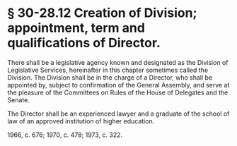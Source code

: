 # § 30-28.12 Creation of Division; appointment, term and qualifications of Director.

<p>There shall be a legislative agency known and designated as the Division of Legislative Services, hereinafter in this chapter sometimes called the Division. The Division shall be in the charge of a Director, who shall be appointed by, subject to confirmation of the General Assembly, and serve at the pleasure of the Committees on Rules of the House of Delegates and the Senate.</p><p>The Director shall be an experienced lawyer and a graduate of the school of law of an approved institution of higher education.</p><p>1966, c. 676; 1970, c. 478; 1973, c. 322.</p>